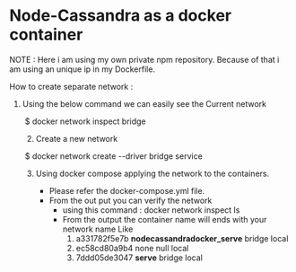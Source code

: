 # Node-Cassandra as a docker container

NOTE : Here i am using my own private npm repository. Because of that i am using an unique ip in my Dockerfile.

How to create separate network : 

 1. Using the below command we can easily see the Current network

    ​        $ docker network inspect bridge

    2. Create a new network

      ​	$ docker network create --driver bridge service

    3. Using docker compose applying the network to the containers.

       * Please refer the docker-compose.yml file. 
       * From the out put you  can verify the network
         * using this command : docker network inspect ls
         * From the output the container name will ends with your network name Like 
           1. a331782f5e7b        **nodecassandradocker_serve**     bridge              local
           2. ec58cd80a9b4        none                          		   null                local
           3. 7ddd05de3047        **serve**                                          bridge              local